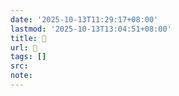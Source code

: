 ```yaml
---
date: '2025-10-13T11:29:17+08:00'
lastmod: '2025-10-13T13:04:51+08:00'
title: 󰠸
url: 󰠸
tags: []
src:
note:
---
```

